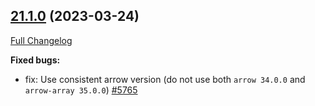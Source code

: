 <!---
  Licensed to the Apache Software Foundation (ASF) under one
  or more contributor license agreements.  See the NOTICE file
  distributed with this work for additional information
  regarding copyright ownership.  The ASF licenses this file
  to you under the Apache License, Version 2.0 (the
  "License"); you may not use this file except in compliance
  with the License.  You may obtain a copy of the License at

    http://www.apache.org/licenses/LICENSE-2.0

  Unless required by applicable law or agreed to in writing,
  software distributed under the License is distributed on an
  "AS IS" BASIS, WITHOUT WARRANTIES OR CONDITIONS OF ANY
  KIND, either express or implied.  See the License for the
  specific language governing permissions and limitations
  under the License.
-->

## [21.1.0](https://github.com/apache/datafusion/tree/21.1.0) (2023-03-24)

[Full Changelog](https://github.com/apache/datafusion/compare/21.0.0...21.1.0)

**Fixed bugs:**

- fix: Use consistent arrow version (do not use both `arrow 34.0.0` and `arrow-array 35.0.0`) [#5765](https://github.com/apache/datafusion/pull/5765)
